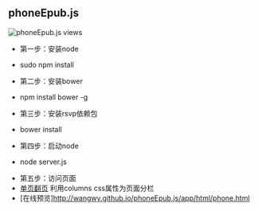 phoneEpub.js
-------------------------
![phoneEpub.js views](./img/GIFEncoder.gif)

+ 第一步：安装node
- sudo npm install
+ 第二步：安装bower
- npm install bower -g
+ 第三步：安装rsvp依赖包
- bower install
+ 第四步：启动node
- node server.js
+ 第五步：访问页面
+ [单页翻页](http://localhost:8080/app/html/phone.html) 利用columns css属性为页面分栏
+ [在线预览]http://wangwy.github.io/phoneEpub.js/app/html/phone.html
